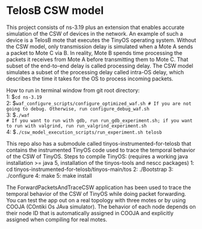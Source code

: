 # TelosB CSW model

This project consists of ns-3.19 plus an extension that enables accurate simulation of the CSW of devices in the network. An example of such a device is a TelosB mote that executes the TinyOS operating system. Without the CSW model, only transmission delay is simulated when a Mote A sends a packet to Mote C via B. In reality, Mote B spends time processing the packets it receives from Mote A before transmitting them to Mote C. That subset of the end-to-end delay is called processing delay. The CSW model simulates a subset of the processing delay called intra-OS delay, which describes the time it takes for the OS to process incoming packets.

How to run in terminal window from git root directory:<br/>
1: $```cd ns-3.19```<br/>
2: $```waf_configure_scripts/configure_optimized_waf.sh # If you are not going to debug. Otherwise, run configure_debug_waf.sh```<br/>
3: $```./waf```<br/>
    ```# If you want to run with gdb, run run_gdb_experiment.sh; if you want to run with valgrind, run run_valgrind_experiment.sh```<br/>
4: $```./csw_model_execution_scripts/run_experiment.sh telosb```

This repo also has a submodule called tinyos-instrumented-for-telosb that contains the instrumented TinyOS code used to trace the temporal behavior of the CSW of TinyOS.
Steps to compile TinyOS: (requires a working java installation >= java 5, installation of the tinyos-tools and nescc packages)
1: cd tinyos-instrumented-for-telosb/tinyos-main/tos
2: ./Bootstrap
3: ./configure
4: make
5: make install

The ForwardPacketsAndTraceCSW application has been used to trace the temporal behavior of the CSW of TinyOS while doing packet forwarding. You can test the app out on a real topology with three motes or by using COOJA (COntiki Os JAva simulator). The behavior of each node depends on their node ID that is automatically assigned in COOJA and explicitly assigned when compiling for real motes.

